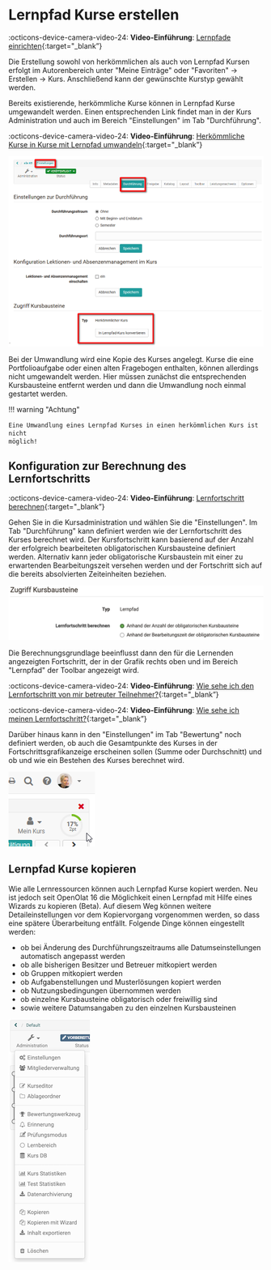 # Lernpfad Kurse erstellen

:octicons-device-camera-video-24: **Video-Einführung**: [Lernpfade einrichten](<https://www.youtube.com/embed/7TFx8877Uaw>){:target="_blank”}

Die Erstellung sowohl von herkömmlichen als auch von Lernpfad Kursen erfolgt
im Autorenbereich unter "Meine Einträge" oder "Favoriten" -> Erstellen ->
Kurs. Anschließend kann der gewünschte Kurstyp gewählt werden.

Bereits existierende, herkömmliche Kurse können in Lernpfad Kurse umgewandelt
werden. Einen entsprechenden Link findet man in der Kurs Administration und
auch im Bereich "Einstellungen" im Tab "Durchführung".

:octicons-device-camera-video-24: **Video-Einführung**: [Herkömmliche Kurse in Kurse mit Lernpfad umwandeln](<https://www.youtube.com/embed/0Y39TXKwVqc>){:target="_blank”}

![](assets/Kurs_umwandeln_Lernpad.png)

Bei der Umwandlung wird eine Kopie des Kurses angelegt. Kurse die eine
Portfolioaufgabe oder einen alten Fragebogen enthalten, können allerdings
nicht umgewandelt werden. Hier müssen zunächst die entsprechenden
Kursbausteine entfernt werden und dann die Umwandlung noch einmal gestartet
werden.

!!! warning "Achtung"

    Eine Umwandlung eines Lernpfad Kurses in einen herkömmlichen Kurs ist nicht
    möglich!

## Konfiguration zur Berechnung des Lernfortschritts

:octicons-device-camera-video-24: **Video-Einführung**: [Lernfortschritt berechnen](<https://www.youtube.com/embed/j8Yfkht2gQU>){:target="_blank”}

Gehen Sie in die Kursadministration und wählen Sie die "Einstellungen". Im Tab
"Durchführung" kann definiert werden wie der Lernfortschritt des Kurses
berechnet wird. Der Kursfortschritt kann basierend auf der Anzahl der
erfolgreich bearbeiteten obligatorischen Kursbausteine definiert werden.
Alternativ kann jeder obligatorische Kursbaustein mit einer zu erwartenden
Bearbeitungszeit versehen werden und der Fortschritt sich auf die bereits
absolvierten Zeiteinheiten beziehen.

![](assets/Access_Course_Elements.de.png)
 
Die Berechnungsgrundlage beeinflusst dann den für die Lernenden angezeigten
Fortschritt, der in der Grafik rechts oben und im Bereich "Lernpfad" der Toolbar angezeigt
wird.

:octicons-device-camera-video-24: **Video-Einführung**: [Wie sehe ich den Lernfortschritt von mir betreuter Teilnehmer?](<https://www.youtube.com/embed/VO7TyxN9EOA>){:target="_blank”}

:octicons-device-camera-video-24: **Video-Einführung**: [Wie sehe ich meinen Lernfortschritt?](<https://www.youtube.com/embed/sC2si_giXY8>){:target="_blank”}


Darüber hinaus kann in den "Einstellungen" im Tab "Bewertung" noch definiert
werden, ob auch die Gesamtpunkte des Kurses in der Fortschrittsgrafikanzeige
erscheinen sollen (Summe oder Durchschnitt) und ob und wie ein Bestehen
des Kurses berechnet wird.
  

![](assets/Prozentanzeige.png)

## Lernpfad Kurse kopieren

Wie alle Lernressourcen können auch Lernpfad Kurse kopiert werden. Neu ist
jedoch seit OpenOlat 16 die Möglichkeit einen Lernpfad mit Hilfe eines Wizards
zu kopieren (Beta). Auf diesem Weg können weitere Detaileinstellungen vor dem
Kopiervorgang vorgenommen werden, so dass eine spätere Überarbeitung entfällt.
Folgende Dinge können eingestellt werden:

  * ob bei Änderung des Durchführungszeitraums alle Datumseinstellungen automatisch angepasst werden
  * ob alle bisherigen Besitzer und Betreuer mitkopiert werden
  * ob Gruppen mitkopiert werden
  * ob Aufgabenstellungen und Musterlösungen kopiert werden
  * ob Nutzungsbedingungen übernommen werden
  * ob einzelne Kursbausteine obligatorisch oder freiwillig sind
  * sowie weitere Datumsangaben zu den einzelnen Kursbausteinen

![](assets/Copy_Learning_Path.de.wm.png)
